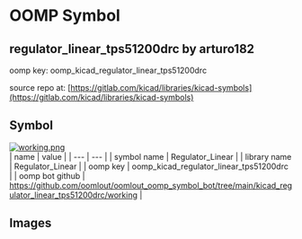# OOMP Symbol  
## regulator_linear_tps51200drc  by arturo182  
  
oomp key: oomp_kicad_regulator_linear_tps51200drc  
  
source repo at: [https://gitlab.com/kicad/libraries/kicad-symbols](https://gitlab.com/kicad/libraries/kicad-symbols)  
## Symbol  
  
[![working.png](working_600.png)](working.png)  
| name | value | 
| --- | --- | 
| symbol name | Regulator_Linear | 
| library name | Regulator_Linear | 
| oomp key | oomp_kicad_regulator_linear_tps51200drc | 
| oomp bot github | https://github.com/oomlout/oomlout_oomp_symbol_bot/tree/main/kicad_regulator_linear_tps51200drc/working | 
## Images  
